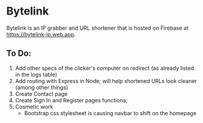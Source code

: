# Bytelink
Bytelink is an IP grabber and URL shortener that is hosted on Firebase at https://bytelink-ip.web.app.

## To Do:
1. Add other specs of the clicker's computer on redirect (as already listed in the logs table)
2. Add routing with Express in Node; will help shortened URLs look cleaner (among other things)
3. Create Contact page
4. Create Sign In and Register pages functiona;
5. Cosmetic work
      - Bootstrap css stylesheet is causing navbar to shift on the homepage
